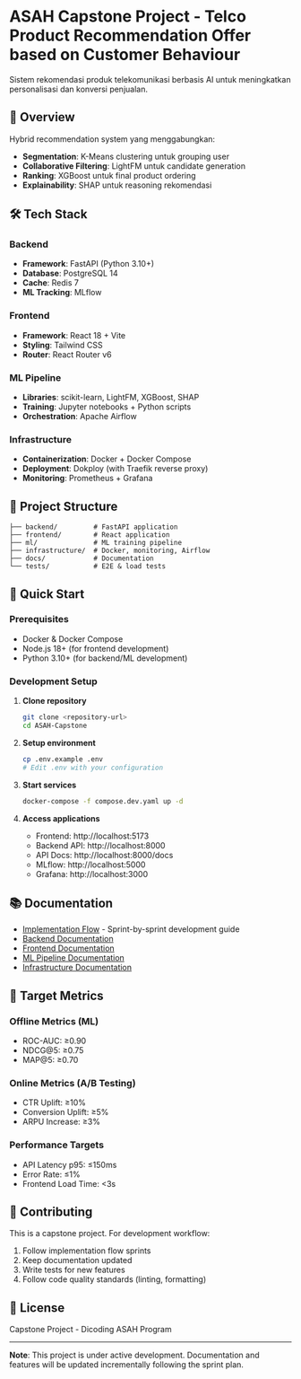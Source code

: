 # ASAH Capstone Project - Telco Product Recommendation Offer based on Customer Behaviour

Sistem rekomendasi produk telekomunikasi berbasis AI untuk meningkatkan personalisasi dan konversi penjualan.

## 🎯 Overview

Hybrid recommendation system yang menggabungkan:
- **Segmentation**: K-Means clustering untuk grouping user
- **Collaborative Filtering**: LightFM untuk candidate generation
- **Ranking**: XGBoost untuk final product ordering
- **Explainability**: SHAP untuk reasoning rekomendasi

## 🛠️ Tech Stack

### Backend
- **Framework**: FastAPI (Python 3.10+)
- **Database**: PostgreSQL 14
- **Cache**: Redis 7
- **ML Tracking**: MLflow

### Frontend
- **Framework**: React 18 + Vite
- **Styling**: Tailwind CSS
- **Router**: React Router v6

### ML Pipeline
- **Libraries**: scikit-learn, LightFM, XGBoost, SHAP
- **Training**: Jupyter notebooks + Python scripts
- **Orchestration**: Apache Airflow

### Infrastructure
- **Containerization**: Docker + Docker Compose
- **Deployment**: Dokploy (with Traefik reverse proxy)
- **Monitoring**: Prometheus + Grafana

## 📁 Project Structure

```
├── backend/         # FastAPI application
├── frontend/        # React application
├── ml/              # ML training pipeline
├── infrastructure/  # Docker, monitoring, Airflow
├── docs/            # Documentation
└── tests/           # E2E & load tests
```

## 🚀 Quick Start

### Prerequisites
- Docker & Docker Compose
- Node.js 18+ (for frontend development)
- Python 3.10+ (for backend/ML development)

### Development Setup

1. **Clone repository**
   ```bash
   git clone <repository-url>
   cd ASAH-Capstone
   ```

2. **Setup environment**
   ```bash
   cp .env.example .env
   # Edit .env with your configuration
   ```

3. **Start services**
   ```bash
   docker-compose -f compose.dev.yaml up -d
   ```

4. **Access applications**
   - Frontend: http://localhost:5173
   - Backend API: http://localhost:8000
   - API Docs: http://localhost:8000/docs
   - MLflow: http://localhost:5000
   - Grafana: http://localhost:3000

## 📚 Documentation

- [Implementation Flow](IMPLEMENTATION_FLOW.md) - Sprint-by-sprint development guide
- [Backend Documentation](backend/README.md)
- [Frontend Documentation](frontend/README.md)
- [ML Pipeline Documentation](ml/README.md)
- [Infrastructure Documentation](infrastructure/README.md)

## 🎯 Target Metrics

### Offline Metrics (ML)
- ROC-AUC: ≥0.90
- NDCG@5: ≥0.75
- MAP@5: ≥0.70

### Online Metrics (A/B Testing)
- CTR Uplift: ≥10%
- Conversion Uplift: ≥5%
- ARPU Increase: ≥3%

### Performance Targets
- API Latency p95: ≤150ms
- Error Rate: ≤1%
- Frontend Load Time: <3s

## 🤝 Contributing

This is a capstone project. For development workflow:
1. Follow implementation flow sprints
2. Keep documentation updated
3. Write tests for new features
4. Follow code quality standards (linting, formatting)

## 📄 License

Capstone Project - Dicoding ASAH Program

---

**Note**: This project is under active development. Documentation and features will be updated incrementally following the sprint plan.
